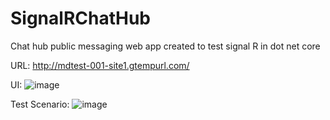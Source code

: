 # SignalRChatHub
Chat hub public messaging web app created to test signal R in dot net core 

URL: http://mdtest-001-site1.gtempurl.com/

UI: ![image](https://github.com/zunaid2718/SignalRChatHub/assets/55907866/3d5cd902-eff7-435d-9180-4e6e2479abc2)

Test Scenario: ![image](https://github.com/zunaid2718/SignalRChatHub/assets/55907866/cade09be-6f9e-4bc1-a92a-8ed33984ed16)


